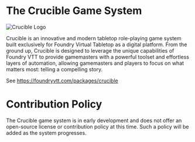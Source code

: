 # The Crucible Game System

![Crucible Logo](https://raw.githubusercontent.com/foundryvtt/crucible/master/ui/banner.webp)

Crucible is an innovative and modern tabletop role-playing game system built exclusively for Foundry Virtual Tabletop as a digital platform. From the ground up, Crucible is designed to leverage the unique capabilities of Foundry VTT to provide gamemasters with a powerful toolset and effortless layers of automation, allowing gamemasters and players to focus on what matters most: telling a compelling story.

See https://foundryvtt.com/packages/crucible

# Contribution Policy
The Crucible game system is in early development and does not offer an open-source license or contribution policy at this time. Such a policy will be added as the system progresses.
